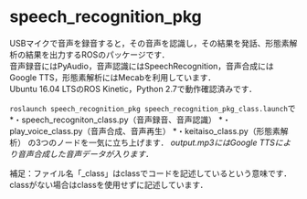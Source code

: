 # speech_recognition_pkg
USBマイクで音声を録音すると，その音声を認識し，その結果を発話、形態素解析の結果を出力するROSのパッケージです．<br>
音声録音にはPyAudio，音声認識にはSpeechRecognition，音声合成にはGoogle TTS，形態素解析にはMecabを利用しています．<br>
Ubuntu 16.04 LTSのROS Kinetic，Python 2.7で動作確認済みです．

`roslaunch speech_recognition_pkg speech_recognition_pkg_class.launch`で<br>
*・speech_recogniton_class.py（音声録音、音声認識）
*・play_voice_class.py（音声合成、音声再生）
*・keitaiso_class.py（形態素解析）
の3つのノードを一気に立ち上げます．
_output.mp3にはGoogle TTSにより音声合成した音声データが入ります．_

補足：ファイル名「_class」はclassでコードを記述しているという意味です．classがない場合はclassを使用せずに記述しています．
